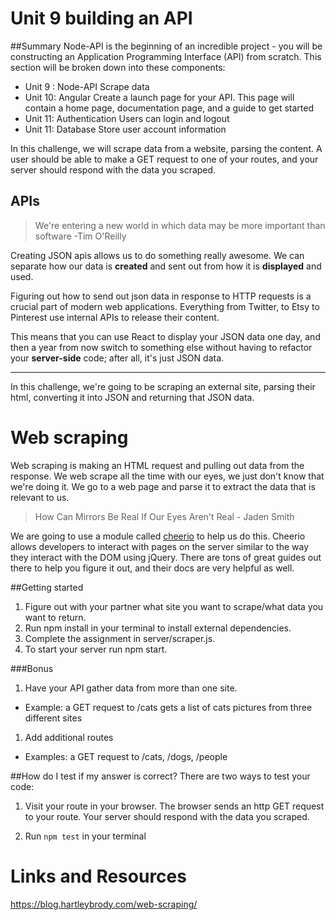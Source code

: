 # Unit 9 building an API

##Summary
Node-API is the beginning of an incredible project - you will be constructing an Application Programming Interface (API) from scratch. This section will be broken down into these components:
- Unit 9 : Node-API
  Scrape data
- Unit 10: Angular
  Create a launch page for your API. This page will contain a home page, documentation page, and a guide to get started
- Unit 11: Authentication
  Users can login and logout
- Unit 11: Database
  Store user account information



In this challenge, we will scrape data from a website, parsing the content. A user should be able to make a GET request to one of your routes, and your server should respond with the data you scraped.

## APIs

>We're entering a new world in which data may be more important than software -Tim O'Reilly

Creating JSON apis allows us to do something really awesome. We can separate how our data is **created** and sent out from how it is **displayed** and used. 

Figuring out how to send out json data in response to HTTP requests is a crucial part of modern web applications. Everything from Twitter, to Etsy to Pinterest use internal APIs to release their content. 

This means that you can use React to display your JSON data one day, and then a year from now switch to something else without having to refactor your **server-side** code; after all, it's just JSON data.

---

In this challenge, we're going to be scraping an external site, parsing their html, converting it into JSON and returning that JSON data.

# Web scraping
Web scraping is making an HTML request and pulling out data from the response. We web scrape all the time with our eyes, we just don't know that we're doing it.
We go to a web page and parse it to extract the data that is relevant to us.

> How Can Mirrors Be Real If Our Eyes Aren't Real - Jaden Smith

We are going to use a module called [cheerio](https://github.com/cheeriojs/cheerio) to help us do this. Cheerio allows developers to interact with pages on the server similar to the way they interact with the DOM using jQuery. There are tons of great guides out there to help you figure it out, and their docs are very helpful as well.

##Getting started

1. Figure out with your partner what site you want to scrape/what data you want to return.
1. Run npm install in your terminal to install external dependencies.
1. Complete the assignment in server/scraper.js.
1. To start your server run npm start.

###Bonus

1. Have your API gather data from more than one site.
  * Example: a GET request to /cats gets a list of cats pictures from three different sites
1. Add additional routes 
  * Examples: a GET request to /cats, /dogs, /people


##How do I test if my answer is correct?
There are two ways to test your code:

1. Visit your route in your browser. The browser sends an http GET request to your route. Your server should respond with the data you scraped.

2. Run ```npm test``` in your terminal




# Links and Resources
<https://blog.hartleybrody.com/web-scraping/>
